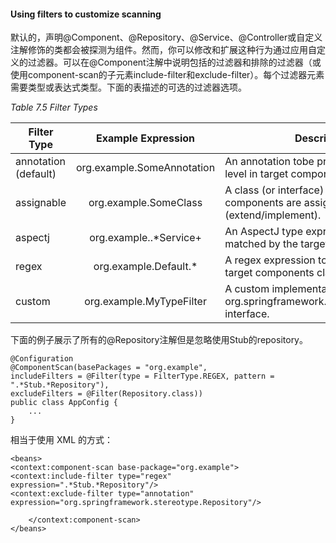 #### Using filters to customize scanning

默认的，声明@Component、@Repository、@Service、@Controller或自定义注解修饰的类都会被探测为组件。然而，你可以修改和扩展这种行为通过应用自定义的过滤器。可以在@Component注解中说明包括的过滤器和排除的过滤器（或使用component-scan的子元素include-filter和exclude-filter）。每个过滤器元素需要类型或表达式类型。下面的表描述的可选的过滤器选项。

*Table 7.5 Filter Types*

Filter Type | Example Expression | Description
-- | :--: | --
annotation (default) | org.example.SomeAnnotation | An annotation tobe present at the type level in target components.
assignable |org.example.SomeClass | A class (or interface) that the target components are assignable to (extend/implement).
aspectj |org.example..*Service+ | An AspectJ type expression  to be matched by the target components.
regex |org\.example\.Default.* | A regex expression to be matched by the target components class names.
custom | org.example.MyTypeFilter | A custom implementation of the org.springframework.core.type.TypeFilter interface.

下面的例子展示了所有的@Repository注解但是忽略使用Stub的repository。

```
@Configuration
@ComponentScan(basePackages = "org.example",
includeFilters = @Filter(type = FilterType.REGEX, pattern = ".*Stub.*Repository"),
excludeFilters = @Filter(Repository.class))
public class AppConfig {
    ...
}
```

相当于使用 XML 的方式：

```
<beans>
<context:component-scan base-package="org.example">
<context:include-filter type="regex"
expression=".*Stub.*Repository"/>
<context:exclude-filter type="annotation"
expression="org.springframework.stereotype.Repository"/>

    </context:component-scan>
</beans>
```



